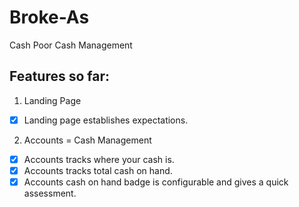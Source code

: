 # Broke-As
Cash Poor Cash Management

## Features so far:
1. Landing Page
- [x] Landing page establishes expectations.
2. Accounts = Cash Management
- [x] Accounts tracks where your cash is.
- [x] Accounts tracks total cash on hand.
- [x] Accounts cash on hand badge is configurable and gives a quick assessment.
